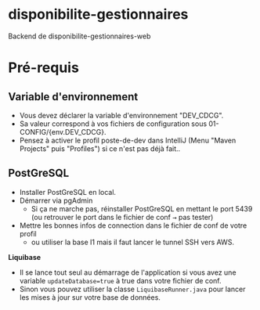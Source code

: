 # disponibilite-gestionnaires

Backend de disponibilite-gestionnaires-web

# Pré-requis

## Variable d'environnement

* Vous devez déclarer la variable d'environnement "DEV_CDCG".  
* Sa valeur correspond à vos fichiers de configuration sous 01-CONFIG/{env.DEV_CDCG}.  
* Pensez à activer le profil poste-de-dev dans IntelliJ (Menu "Maven Projects" puis "Profiles") si ce n'est pas déjà fait..

## PostGreSQL 

* Installer PostGreSQL en local.
* Démarrer via pgAdmin
    * Si ça ne marche pas, réinstaller PostGreSQL en mettant le port 5439 (ou retrouver le port dans le fichier de conf <kbd>→</kbd> pas tester)
* Mettre les bonnes infos de connection dans le fichier de conf de votre profil 
    * ou utiliser la base I1 mais il faut lancer le tunnel SSH vers AWS.
    
**Liquibase**
* Il se lance tout seul au démarrage de l'application si vous avez une variable ``updateDatabase=true`` à true dans votre fichier de conf.
* Sinon vous pouvez utiliser la classe ``LiquibaseRunner.java`` pour lancer les mises à jour sur votre base de données.